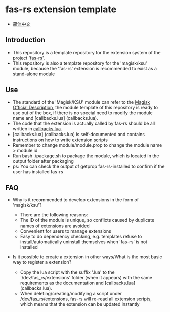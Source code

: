 # **fas-rs extension template**

- [简体中文](README.md)

## **Introduction**

- This repository is a template repository for the extension system of the project ['fas-rs'](https://github.com/shadow3aaa/fas-rs).
- This repository is also a template repository for the 'magisk/ksu' module, because the 'fas-rs' extension is recommended to exist as a stand-alone module

## **Use**

- The standard of the 'Magisk/KSU' module can refer to the [Magisk Official Description](https://magisk.readthedocs.io/en/latest/developers/guides.html), the module template of this repository is ready to use out of the box, if there is no special need to modify the module name and [callbacks.lua] (callbacks.lua).
- The code that the extension is actually called by fas-rs should be all written in [callbacks.lua](callbacks.lua).
- [callbacks.lua] (callbacks.lua) is self-documented and contains instructions on how to write extension scripts
- Remember to change module/module.prop to change the module name > module id
- Run bash ./package.sh to package the module, which is located in the output folder after packaging
- ps: You can check the output of getprop fas-rs-installed to confirm if the user has installed fas-rs

## **FAQ**

- Why is it recommended to develop extensions in the form of 'magisk/ksu'?
  - There are the following reasons:
  - The ID of the module is unique, so conflicts caused by duplicate names of extensions are avoided
  - Convenient for users to manage extensions
  - Easy to do dependency checking, e.g. templates refuse to install/automatically uninstall themselves when 'fas-rs' is not installed

- Is it possible to create a extension in other ways/What is the most basic way to register a extension?
  - Copy the lua script with the suffix '.lua' to the '/dev/fas_rs/extensions' folder (when it appears) with the same requirements as the documentation and [callbacks.lua] (callbacks.lua).
  - When deleting/creating/modifying a script under /dev/fas_rs/extensions, fas-rs will re-read all extension scripts, which means that the extension can be updated instantly
